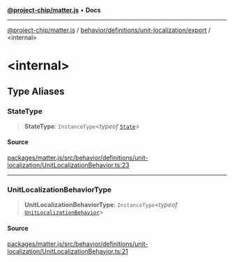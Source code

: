 [**@project-chip/matter.js**](../../../../../README.md) • **Docs**

***

[@project-chip/matter.js](../../../../../modules.md) / [behavior/definitions/unit-localization/export](../README.md) / \<internal\>

# \<internal\>

## Type Aliases

### StateType

> **StateType**: `InstanceType`\<*typeof* [`State`](../classes/UnitLocalizationServer.md#state-1)\>

#### Source

[packages/matter.js/src/behavior/definitions/unit-localization/UnitLocalizationBehavior.ts:23](https://github.com/project-chip/matter.js/blob/7a8cbb56b87d4ccf34bec5a9a95ab40a1711324f/packages/matter.js/src/behavior/definitions/unit-localization/UnitLocalizationBehavior.ts#L23)

***

### UnitLocalizationBehaviorType

> **UnitLocalizationBehaviorType**: `InstanceType`\<*typeof* [`UnitLocalizationBehavior`](../README.md#unitlocalizationbehavior)\>

#### Source

[packages/matter.js/src/behavior/definitions/unit-localization/UnitLocalizationBehavior.ts:21](https://github.com/project-chip/matter.js/blob/7a8cbb56b87d4ccf34bec5a9a95ab40a1711324f/packages/matter.js/src/behavior/definitions/unit-localization/UnitLocalizationBehavior.ts#L21)
